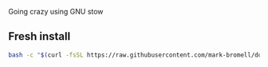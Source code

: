 Going crazy using GNU stow

## Fresh install 

```bash
bash -c "$(curl -fsSL https://raw.githubusercontent.com/mark-bromell/dotfiles/main/install.sh)"
```

